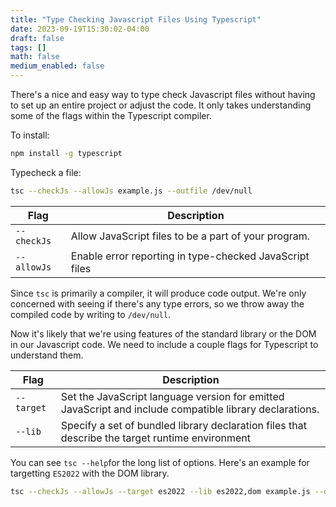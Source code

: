 ```yaml
---
title: "Type Checking Javascript Files Using Typescript"
date: 2023-09-19T15:30:02-04:00
draft: false
tags: []
math: false
medium_enabled: false
---
```


There's a nice and easy way to type check Javascript files without having to set up an entire project or adjust the code. It only takes understanding some of the flags within the Typescript compiler.

To install:

```bash
npm install -g typescript
```

Typecheck a file:

```bash
tsc --checkJs --allowJs example.js --outfile /dev/null
```

| Flag        | Description                                             |
| ----------- | ------------------------------------------------------- |
| `--checkJs` | Allow JavaScript files to be a part of your program.    |
| `--allowJs` | Enable error reporting in type-checked JavaScript files |

Since `tsc` is primarily a compiler, it will produce code output. We're only concerned with seeing if there's any type errors, so we throw away the compiled code by writing to `/dev/null`.

Now it's likely that we're using features of the standard library or the DOM in our Javascript code. We need to include a couple flags for Typescript to understand them.

| Flag       | Description                                                  |
| ---------- | ------------------------------------------------------------ |
| `--target` | Set the JavaScript language version for emitted JavaScript and include compatible library declarations. |
| `--lib`    | Specify a set of bundled library declaration files that describe the target runtime environment |

You can see `tsc --help`for the long list of options. Here's an example for targetting `ES2022` with the DOM library.

```bash
tsc --checkJs --allowJs --target es2022 --lib es2022,dom example.js --outfile /dev/null
```

